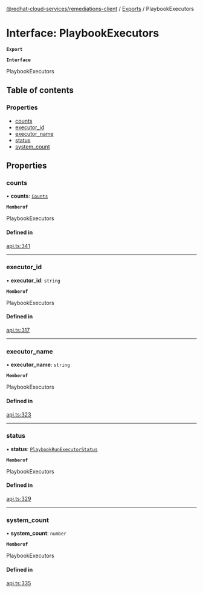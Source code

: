 [@redhat-cloud-services/remediations-client](../README.md) / [Exports](../modules.md) / PlaybookExecutors

# Interface: PlaybookExecutors

**`Export`**

**`Interface`**

PlaybookExecutors

## Table of contents

### Properties

- [counts](PlaybookExecutors.md#counts)
- [executor\_id](PlaybookExecutors.md#executor_id)
- [executor\_name](PlaybookExecutors.md#executor_name)
- [status](PlaybookExecutors.md#status)
- [system\_count](PlaybookExecutors.md#system_count)

## Properties

### counts

• **counts**: [`Counts`](Counts.md)

**`Memberof`**

PlaybookExecutors

#### Defined in

[api.ts:341](https://github.com/RedHatInsights/javascript-clients/blob/master/packages/remediations/api.ts#L341)

___

### executor\_id

• **executor\_id**: `string`

**`Memberof`**

PlaybookExecutors

#### Defined in

[api.ts:317](https://github.com/RedHatInsights/javascript-clients/blob/master/packages/remediations/api.ts#L317)

___

### executor\_name

• **executor\_name**: `string`

**`Memberof`**

PlaybookExecutors

#### Defined in

[api.ts:323](https://github.com/RedHatInsights/javascript-clients/blob/master/packages/remediations/api.ts#L323)

___

### status

• **status**: [`PlaybookRunExecutorStatus`](../enums/PlaybookRunExecutorStatus.md)

**`Memberof`**

PlaybookExecutors

#### Defined in

[api.ts:329](https://github.com/RedHatInsights/javascript-clients/blob/master/packages/remediations/api.ts#L329)

___

### system\_count

• **system\_count**: `number`

**`Memberof`**

PlaybookExecutors

#### Defined in

[api.ts:335](https://github.com/RedHatInsights/javascript-clients/blob/master/packages/remediations/api.ts#L335)

